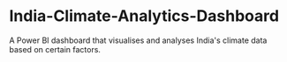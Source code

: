 # India-Climate-Analytics-Dashboard
A Power BI dashboard that visualises and analyses India's climate data based on certain factors.
